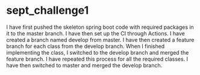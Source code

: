 # sept_challenge1

I have first pushed the skeleton spring boot code with required packages in it to the master branch.
I have then set up the CI through Actions.
I have created a branch named develop from master.
I have then created a feature branch for each class from the develop branch. When I finished implementing the class, I switched to the develop branch and merged the feature branch.
I have repeated this process for all the required classes. 
I have then switched to master and merged the develop branch.
